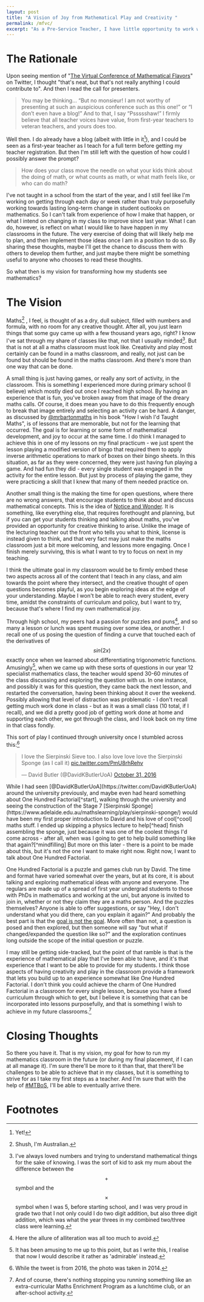 ```yaml
---
layout: post
title: "A Vision of Joy from Mathematical Play and Creativity "
permalink: /mfvc/
excerpt: "As a Pre-Service Teacher, I have little opportunity to work with students for a long enough time to leave a lasting positive impact on their view on mathematics. However, I have a vision of what that impact could look like, and how I might work to achieve it."
---
```

# The Rationale
Upon seeing mention of "[The Virtual Conference of Mathematical Flavors](https://samjshah.com/mathematical-flavors-convention-center/)" on Twitter, I thought "that's neat, but that's not really anything I could contribute to". And then I read the call for presenters.

> You may be thinking… “But no monsieur! I am not worthy of presenting at such an auspicious conference such as this one!” or “I don’t even have a blog!” And to that, I say “Pssssshaw!” I firmly believe that all teacher voices have value, from first-year teachers to veteran teachers, and yours does too.

Well then. I do already have a blog (albeit with little in it[^blog]), and I could be seen as a first-year teacher as I teach for a full term before getting my teacher registration. But then I'm still left with the question of how could I possibly answer the prompt? 

> How does your class move the needle on what your kids think about the doing of math, or what counts as math, or what math feels like, or who can do math? 

I've not taught in a school from the start of the year, and I still feel like I'm working on getting through each day or week rather than truly purposefully working towards lasting long-term change in student outlooks on mathematics. So I can't talk from experience of how I make that happen, or what I intend on changing in my class to improve since last year. What I can do, however, is reflect on what I would like to have happen in my classrooms in the future. The very exercise of doing that will likely help me to plan, and then implement those ideas once I am in a position to do so. By sharing these thoughts, maybe I'll get the chance to discuss them with others to develop them further, and just maybe there might be something useful to anyone who chooses to read these thoughts.

So what then is my vision for transforming how my students see mathematics?

# The Vision
Maths[^maths] , I feel, is thought of as a dry, dull subject, filled with numbers and formula, with no room for any creative thought. After all, you just learn things that some guy came up with a few thousand years ago, right? I know I've sat through my share of classes like that, not that I usually minded[^child]. But that is not at all a maths classroom must look like. Creativity and play most certainly can be found in a maths classroom, and really, not just can be found but should be found in the maths classroom. And there's more than one way that can be done.

A small thing is just having games, or really any sort of activity, in the classroom. This is something I experienced more during primary school (I believe) which mostly died out once I reached high school. By having an experience that is fun, you've broken away from that image of the dreary maths calls. Of course, it does mean you have to do this frequently enough to break that image entirely and selecting an activity can be hard.  A danger, as discussed by [@mrbartonmaths](https://twitter.com/mrbartonmaths) in his book "How I wish I'd Taught Maths", is of lessons that are memorable, but not for the learning that occurred. The goal is for learning or some form of mathematical development, and joy to occur at the same time. I do think I managed to achieve this in one of my lessons on my final practicum - we just spent the lesson playing a modified version of bingo that required them to apply inverse arithmetic operations to mark of boxes on their bingo sheets. In this situation, as far as they were concerned, they were just having fun playing a game. And had fun they did - every single student was engaged in the activity for the entire lesson. But just by process of playing the game, they were practicing a skill that I knew that many of them needed practice on. 

Another small thing is the making the time for open questions, where there are no wrong answers, that encourage students to think about and discuss mathematical concepts. This is the idea of [Notice and Wonder](https://www.nctm.org/mathforum/). It is something, like everything else, that requires forethought and planning, but if you can get your students thinking and talking about maths, you've provided an opportunity for creative thinking to arise. Unlike the image of the lecturing teacher out the front who tells you what to think, license is instead given to think, and that very fact may just make the maths classroom just a bit more welcoming, and lessons more engaging. Once I finish merely surviving, this is what I want to try to focus on next in my teaching.

I think the ultimate goal in my classroom would be to firmly embed these two aspects across all of the content that I teach in any class, and aim towards the point where they intersect, and the creative thought of open questions becomes playful, as you begin exploring ideas at the edge of your understanding. Maybe I won't be able to reach every student, every time, amidst the constraints of curriculum and policy, but I want to try, because that's where I find my own mathematical joy.

Through high school, my peers had a passion for puzzles and puns[^alliteration], and so many a lesson or lunch was spent musing over some idea, or another. I recall one of us posing the question of finding a curve that touched each of the derivatives of $$sin(2x)$$ exactly once when we learned about differentiating trigonometric functions. Amusingly[^amused], when we came up with these sorts of questions in our year 12 specialist mathematics class, the teacher would spend 30-60 minutes of the class discussing and exploring the question with us. In one instance, and possibly it was for this question, they came back the next lesson, and restarted the conversation, having been thinking about it over the weekend. Possibly allowing that level of distraction was problematic - I don't recall getting much work done in class - but as it was a small class (10 total, if I recall), and we did a pretty good job of getting work done at home and supporting each other, we got through the class, and I look back on my time in that class fondly. 

This sort of play I continued through university once I stumbled across this:[^timing]
<blockquote class="twitter-tweet" data-conversation="none" data-lang="en"><p lang="en" dir="ltr">I love the Sierpinski Sieve too. I also love love love the Sierpinski Sponge (as I call it) <a href="https://t.co/PmU8rhRehv">pic.twitter.com/PmU8rhRehv</a></p>&mdash; David Butler (@DavidKButlerUoA) <a href="https://twitter.com/DavidKButlerUoA/status/793094502609145856?ref_src=twsrc%5Etfw">October 31, 2016</a></blockquote>
<script async src="https://platform.twitter.com/widgets.js" charset="utf-8"></script>
While I had seen [@DavidKButlerUoA](https://twitter.com/DavidKButlerUoA) around the university previously, and maybe even had heard something about One Hundred Factorial[^start], walking through the university and seeing the construction of the Stage 7 [Sierpinski Sponge](https://www.adelaide.edu.au/mathslearning/play/sierpinski-sponge/) would have been my first proper introduction to David and his love of cool[^cool] maths stuff. I ended up skipping a physics lecture to help[^head] finish assembling the sponge, just because it was one of the coolest things I'd come across - after all, when was I going to get to help build something like that again?[^mindfilling] But more on this later - there is a point to be made about this, but it's not the one I want to make right now. Right now, I want to talk about One Hundred Factorial.

One Hundred Factorial is a puzzle and games club run by David. The time and format have varied somewhat over the years, but at its core, it is about talking and exploring mathematical ideas with anyone and everyone. The regulars are made up of a spread of first year undergrad students to those with PhDs in mathematics and working at the uni, but anyone is invited to join in, whether or not they claim they are a maths person. And the puzzles themselves? Anyone is able to offer suggestions, or say "Hey, I don't understand what you did there, can you explain it again?" And probably the best part is that the [goal is not the goal](https://twitter.com/DavidKButlerUoA/status/1020425966194061312). More often than not, a question is posed and then explored, but then someone will say "but what if changed/expanded the question like so?" and the exploration continues long outside the scope of the initial question or puzzle. 

I may still be getting side-tracked, but the point of that ramble is that is the experience of mathematical play that I've been able to have, and it's that experience that I want to be able to provide for my students. I think those aspects of having creativity and play in the classroom provide a framework that lets you build up to an experience somewhat like One Hundred Factorial. I don't think you could achieve the charm of One Hundred Factorial in a classroom for every single lesson, because you have a fixed curriculum through which to get, but I believe it is something that can be incorporated into lessons purposefully, and that is something I wish to achieve in my future classrooms.[^MEP]

# Closing Thoughts
So there you have it. That is my vision, my goal for how to run my mathematics classroom in the future (or during my final placement, if I can at all manage it). I'm sure there'll be more to it than that, that there'll be challenges to be able to achieve that in my classes, but it is something to strive for as I take my first steps as a teacher. And I'm sure that with the help of [#MTBoS](https://twitter.com/search?q=%23MTBoS), I'll be able to eventually arrive there.




# Footnotes
[^blog]: Yet!
[^maths]: Shush, I'm Australian.
[^child]: I've always loved numbers and trying to understand mathematical things for the sake of knowing. I was the sort of kid to ask my mum about the difference between the $$+$$ symbol and the $$\times$$ symbol when I was 5, before starting school, and I was very proud in grade two that I not only could I do two digit addition, but also three digit addition, which was what the year threes in my combined two/three class were learning.[^ps]
[^ps]: I could probably do it better than them too, because not only could I do three digits, but four or five too! \</humblebrag\>
[^alliteration]: Here the allure of alliteration was all too much to avoid.
[^amused]: It has been amusing to me up to this point, but as I write this, I realise that now I would describe it rather as 'admirable' instead.
[^timing]: While the tweet is from 2016, the photo was taken in 2014.
[^cool]: Just typing that out, I can hear him saying that in my head.
[^start]: It's hard to think back 5 years - I may have actually attended some sessions in the second half of 2013, so before that date.
[^mindfilling]: The answer? [2016](https://www.adelaide.edu.au/mathslearning/play/space-filling-mind-filling/)
[^head]: You can see the back of my head as we held the stage 6 sponge on top to stop it from collapsing.
[^MEP]: And of course, there's nothing stopping you running something like an extra-curricular Maths Enrichment Program as a lunchtime club, or an after-school activity.
